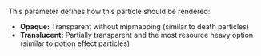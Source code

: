 This parameter defines how this particle should be rendered:

* **Opaque:** Transparent without mipmapping (similar to death particles)
* **Translucent:** Partially transparent and the most resource heavy option (similar to potion effect particles)
